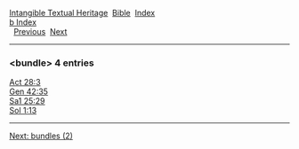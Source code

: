 [Intangible Textual Heritage](../../index)  [Bible](../index) 
[Index](index)   
[b Index](_b_)  
  [Previous](c01771)  [Next](c01773) 

------------------------------------------------------------------------

### &lt;bundle&gt; 4 entries

[Act 28:3](../kjv/act028.htm#003)  
[Gen 42:35](../kjv/gen042.htm#035)  
[Sa1 25:29](../kjv/sa1025.htm#029)  
[Sol 1:13](../kjv/sol001.htm#013)  

------------------------------------------------------------------------

[Next: bundles (2)](c01773)
